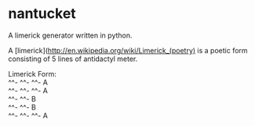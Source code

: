 nantucket
=========
A limerick generator written in python.

A [limerick](http://en.wikipedia.org/wiki/Limerick_(poetry) is a poetic form consisting of 5 lines of antidactyl meter.

Limerick Form:  
^^- ^^- ^^-    A  
^^- ^^- ^^-    A  
^^- ^^-        B  
^^- ^^-        B  
^^- ^^- ^^-    A  